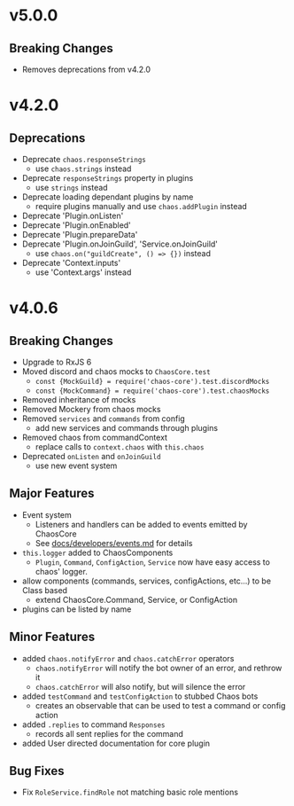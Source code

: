 v5.0.0
======

Breaking Changes
----------------
- Removes deprecations from v4.2.0

v4.2.0
======

Deprecations
------------
- Deprecate `chaos.responseStrings`
    - use `chaos.strings` instead
- Deprecate `responseStrings` property in plugins
    - use `strings` instead
- Deprecate loading dependant plugins by name
    - require plugins manually and use `chaos.addPlugin` instead
- Deprecate 'Plugin.onListen'
- Deprecate 'Plugin.onEnabled'
- Deprecate 'Plugin.prepareData'
- Deprecate 'Plugin.onJoinGuild', 'Service.onJoinGuild'
    - use `chaos.on("guildCreate", () => {})` instead
- Deprecate 'Context.inputs'
    - use 'Context.args' instead

v4.0.6
======

Breaking Changes
----------------
- Upgrade to RxJS 6
- Moved discord and chaos mocks to `ChaosCore.test`
    - `const {MockGuild} = require('chaos-core').test.discordMocks`
    - `const {MockCommand} = require('chaos-core').test.chaosMocks`
- Removed inheritance of mocks 
- Removed Mockery from chaos mocks
- Removed `services` and `commands` from config
    - add new services and commands through plugins
- Removed chaos from commandContext
    - replace calls to `context.chaos` with `this.chaos`
- Deprecated `onListen` and `onJoinGuild`
    - use new event system
    
Major Features
--------------
- Event system
    - Listeners and handlers can be added to events emitted by ChaosCore
    - See [docs/developers/events.md](./docs/developers/events.md) for details
- `this.logger` added to ChaosComponents
    - `Plugin`, `Command`, `ConfigAction`, `Service` now have easy access to
      chaos' logger.
- allow components (commands, services, configActions, etc...) to be Class based
  - extend ChaosCore.Command, Service, or ConfigAction
- plugins can be listed by name

Minor Features
--------------
- added `chaos.notifyError` and `chaos.catchError` operators
    - `chaos.notifyError` will notify the bot owner of an error, and rethrow it
    - `chaos.catchError` will also notify, but will silence the error
- added `testCommand` and `testConfigAction` to stubbed Chaos bots
    - creates an observable that can be used to test a command or config action
- added `.replies` to command `Responses`
    - records all sent replies for the command
- added User directed documentation for core plugin

Bug Fixes
---------
- Fix `RoleService.findRole` not matching basic role mentions 
